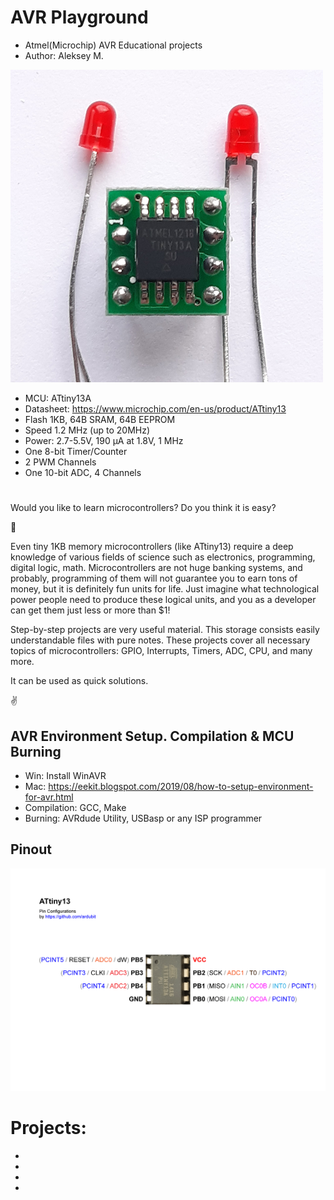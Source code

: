 # AVR Playground

- Atmel(Microchip) AVR Educational projects
- Author: Aleksey M.

<img src="./files/original_d8640b09-4bfb-4f08-b7fc-b8e73f873de8_20220204_152630.jpg" width="500" height="500">

- MCU: ATtiny13A
- Datasheet: https://www.microchip.com/en-us/product/ATtiny13
- Flash 1KB, 64B SRAM, 64B EEPROM
- Speed 1.2 MHz (up to 20MHz)
- Power: 2.7-5.5V, 190 μA at 1.8V, 1 MHz
- One 8-bit Timer/Counter
- 2 PWM Channels
- One 10-bit ADC, 4 Channels

#

Would you like to learn microcontrollers? 
Do you think it is easy?

:exploding_head:

Even tiny 1KB memory microcontrollers (like ATtiny13) require a deep knowledge of various fields of science such as electronics, programming, digital logic, math. Microcontrollers are not huge banking systems, and probably, programming of them will not guarantee you to earn tons of money, but it is definitely fun units for life. Just imagine what technological power people need to produce these logical units, and you as a developer can get them just less or more than $1!

Step-by-step projects are very useful material. This storage consists easily understandable files with pure notes. These projects cover all necessary topics of microcontrollers: GPIO, Interrupts, Timers, ADC, CPU, and many more. 

It can be used as quick solutions.

:v:

## AVR Environment Setup. Compilation & MCU Burning
- Win: Install WinAVR
- Mac: https://eekit.blogspot.com/2019/08/how-to-setup-environment-for-avr.html
- Compilation: GCC, Make
- Burning: AVRdude Utility, USBasp or any ISP programmer

## Pinout

<img src="./files/ATtiny13-Pinout.png">

# Projects:
-
-
-
-

